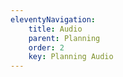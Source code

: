 ```yaml
---
eleventyNavigation:
    title: Audio
    parent: Planning
    order: 2
    key: Planning Audio
---
```

